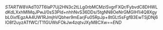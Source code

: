 $START$W8VAdT07T6IaP7Uj2HN3c2tLLg0rbMCMziSvgrFXQr/FybvdC8DHWLdKdLXxhMlMqJPwJ/0sS3PId+nhhNvS36DDs/5tgNN8OeNrGMGIH1i4Q8XgybL0ixfEgzAA4UW1RJmjhVQbher9mEarjFu05RpJp+8tGLt5sFgfB3EwTSjDNj6lO8f2uyzATfWC/T11GUWsFOkJw4zqtvJXyM8CXw==$END$